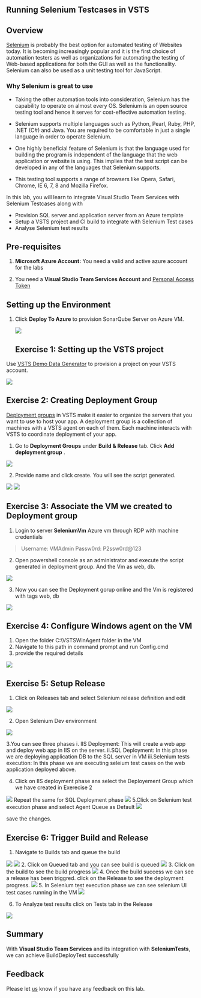 ## Running Selenium Testcases in VSTS

## Overview
<a href="http://www.seleniumhq.org/">
Selenium</a> is probably the best option for automated testing of Websites today. It is becoming increasingly popular and it is the first choice of automation testers as well as organizations for automating the testing of Web-based applications for both the GUI as well as the functionality. Selenium can also be used as a unit testing tool for JavaScript.

### Why Selenium is great to use
- Taking the other automation tools into consideration, Selenium has the capability to operate on almost every OS.
Selenium is an open source testing tool and hence it serves for cost-effective automation testing.

- Selenium supports multiple languages such as Python, Pearl, Ruby, PHP, .NET (C#) and Java. You are required to be comfortable in just a single language in order to operate Selenium.

- One highly beneficial feature of Selenium is that the language used for building the program is independent of the language that the web application or website is using. This implies that the test script can be developed in any of the languages that Selenium supports.

- This testing tool supports a range of browsers like Opera, Safari, Chrome, IE 6, 7, 8 and Mozilla Firefox.

In this lab, you will learn to integrate Visual Studio Team Services with Selenium Testcases along with

- Provision SQL server and application server from an Azure template
- Setup a VSTS project and CI build to integrate with Selenium Test cases
- Analyse Selenium test results

## Pre-requisites

1. **Microsoft Azure Account:** You need a valid and active azure account for the labs

2. You need a **Visual Studio Team Services Account** and <a href="https://docs.microsoft.com/en-us/vsts/accounts/use-personal-access-tokens-to-authenticate">Personal Access Token</a>
## Setting up the Environment

1. Click **Deploy To Azure** to provision SonarQube Server on Azure VM.

   <a href="https://portal.azure.com/#create/Microsoft.Template/uri/https%3A%2F%2Fraw.githubusercontent.com%2FMicrosoft%2FVSTS-DevOps-Labs%2Fsonarqube%2Fsonarqube%2Ftemplates%2Fazuredeploy.json"><img src="http://azuredeploy.net/deploybutton.png"></a>

   ## Exercise 1: Setting up the VSTS project

 Use <a href="http://bit.ly/2AWznna" target="_blank">VSTS Demo Data Generator</a> to provision a project on your VSTS account.

   <img src="VSTSDemogenerator.png">

## Exercise 2: Creating Deployment Group

[Deployment groups](https://docs.microsoft.com/en-us/vsts/build-release/concepts/definitions/release/deployment-groups/) in VSTS make it easier to organize the servers that you want to use to host your app. A deployment group is a collection of machines with a VSTS agent on each of them. Each machine interacts with VSTS to coordinate deployment of your app.
1. Go to **Deployment Groups** under **Build & Release** tab. Click **Add deployment group** .

<img src="add_deploymentgroup.png"> 

2. Provide name and click create. You will see the script generated.

<img src="create_deploymentgroup.png">

<img src="create_deploymentgroup2.png">

## Exercise 3: Associate the VM we created to Deployment group

1. Login to server **SeleniumVm** Azure vm  through RDP with machine credentials
>Username: VMAdmin   Passw0rd: P2ssw0rd@123

2. Open powershell console as an administrator  and execute the script generated in deployment group. And the Vm as web, db.

<img src="configure_deploymentgroup.png">

3. Now you can see the Deployment gorup online
and the Vm is registered with tags web, db

<img src="configure_deploymentgroup2.png">

## Exercise 4: Configure Windows agent on the VM
1. Open the folder C:\VSTSWinAgent folder in the VM
2. Navigate to this path in command prompt and run Config.cmd
3. provide the required details

<img src="configure_windowsagent.png">

## Exercise 5: Setup Release

1. Click on Releases tab and select Selenium release definition and edit

<img src="setuprelease.png">

2. Open Selenium Dev environment

<img src="setuprelease2.png">

3.You can see three phases
i. IIS Deployment: This will create a web app and deploy web app in IIS on the server.
ii.SQL Deployment: In this phase we are deploying application DB to the SQL server in VM
iii.Selenium tests execution: In this phase we are executing seleium test cases on the web application deployed above.

4. Click on IIS deployment phase ans select the Deployement Group which we have created in Exerecise 2
<img src="setuprelease_IIS.png">
Repeat the same for SQL Deployment phase
<img src="setuprelease_db.png">
5.Click on Selenium test execution phase and select Agent Queue as Default
<img src="setuprelease_selenium.png">

save the changes.

## Exercise 6: Trigger Build and Release

1. Navigate to Builds tab and queue the build

<img src="buildqueue.png">
<img src="buildqueue2.png">
2. Click on Queued tab and you can see build is queued
<img src="buildqueue3.png">
3. Click on the build to see the build progress
<img src="buildqueue4.png">
4. Once the build success we can see a release has been triggred. click on the Release to see the deployment progress.
<img src="releasequeue5.png">
5. In Selenium test execution phase we can see selenium UI test cases running in the VM
<img src="seleniumtest.png">

6. To Analyze test results click on Tests tab in the Release
<img src="analyzetests.png">

## Summary

With **Visual Studio Team Services** and its integration with **SeleniumTests**, we can achieve BuildDeployTest successfully

## Feedback

Please let <a href="mailto:devopsdemos@microsoft.com" target="_blank" >us</a> know if you have any feedback on this lab.
